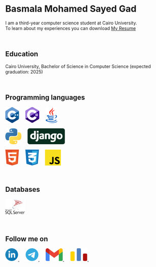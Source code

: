 <div>
  
# Basmala Mohamed Sayed Gad

I am a third-year computer science student at Cairo University.<br/>
To learn about my experiences you can download
[My Resume](https://drive.google.com/file/d/1SOsHaMKu0UyyQ6qLn8Ue82Kpjl-CWxOO/view?usp=sharing)

</div>

<br>

<div>
  
## Education

Cairo University, Bachelor of Science in Computer Science (expected graduation: 2025)

</div>

<br>

<div>

## Programming languages

<p>
  <img height="50" src="./icons/programming languages/cpp.svg">&nbsp;&nbsp;&nbsp;&nbsp;
  <img height="50" src="./icons/programming languages/c-sharp.svg">&nbsp;&nbsp;&nbsp;&nbsp;
  <img height="50" src="./icons/programming languages/java.svg">&nbsp;&nbsp;&nbsp;&nbsp;
</p>

<p>
  <img height="50" src="./icons/programming languages/python.svg">&nbsp;&nbsp;&nbsp;&nbsp;
  <img height="50" src="./icons/programming languages/django.svg">&nbsp;&nbsp;&nbsp;&nbsp;
</p>

<p>
  <img height="50" src="./icons/programming languages/html5.svg">&nbsp;&nbsp;&nbsp;&nbsp;
  <img height="50" src="./icons/programming languages/css3.svg">&nbsp;&nbsp;&nbsp;&nbsp;
  <img height="50" src="./icons/programming languages/javascript.svg">&nbsp;&nbsp;&nbsp;&nbsp;
</p>

</div>

<br>

<div>

## Databases

<p>
  <img height="50" src="./icons/databases/sql-server.svg">&nbsp;&nbsp;&nbsp;&nbsp;
</p>

</div>

<br>

<div>

## Follow me on

<p>
  <a href="https://www.linkedin.com/in/basmala-gad-5813a3244/">
    <img height="40" src="./icons/contact/linkedin.svg">
  </a>&nbsp;&nbsp;&nbsp;&nbsp;
  <a href="https://t.me/BGad_1968">
    <img height="40" src="./icons/contact/telegram.svg">
  </a>&nbsp;&nbsp;&nbsp;&nbsp;
  </a> 
  <a href="mailto:basmalahgad@gmail.com">
    <img height="40" src="./icons/contact/gmail.svg">
  </a>&nbsp;&nbsp;&nbsp;&nbsp;
  <a href="https://codeforces.com/profile/BGad">
    <img height="40" src="./icons/contact/codeforces.svg">
  </a>&nbsp;&nbsp;&nbsp;&nbsp;
</p>

</div>
